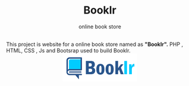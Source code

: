 <h1 align=center> Booklr </h1>
<p align=center>online book store</p>
<br>
This project is website for a online book store named as <b>"Booklr".</b> PHP , HTML, CSS , Js and Bootsrap used to build Booklr.
<!-- PROJECT LOGO -->

<div  align="center">

<a  href="https://github.com/github_username/repo_name">

<img  src="https://github.com/DishaKD/Booklr/blob/master/Images/Header%20%26%20Footer/logo.png"  alt="Logo"  >

</a>
